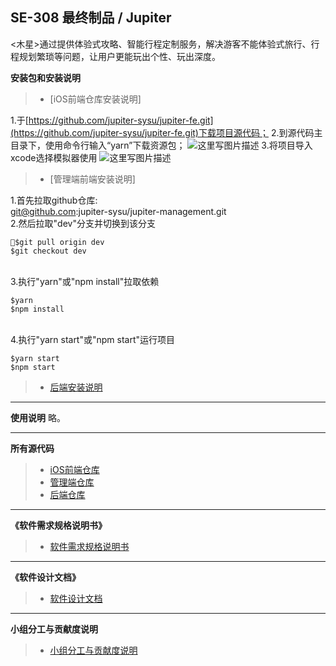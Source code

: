 ## SE-308 最终制品 / Jupiter
<木星>通过提供体验式攻略、智能行程定制服务，解决游客不能体验式旅行、行程规划繁琐等问题，让用户更能玩出个性、玩出深度。


**安装包和安装说明**
>- [iOS前端仓库安装说明]

1.于[https://github.com/jupiter-sysu/jupiter-fe.git](https://github.com/jupiter-sysu/jupiter-fe.git)下载项目源代码；
2.到源代码主目录下，使用命令行输入“yarn”下载资源包；
![这里写图片描述](https://img-blog.csdn.net/2018070723223972?watermark/2/text/aHR0cHM6Ly9ibG9nLmNzZG4ubmV0L3FxXzM4MTIxMzAw/font/5a6L5L2T/fontsize/400/fill/I0JBQkFCMA==/dissolve/70)
3.将项目导入xcode选择模拟器使用
![这里写图片描述](https://img-blog.csdn.net/20180707233213871?watermark/2/text/aHR0cHM6Ly9ibG9nLmNzZG4ubmV0L3FxXzM4MTIxMzAw/font/5a6L5L2T/fontsize/400/fill/I0JBQkFCMA==/dissolve/70)

>- [管理端前端安装说明]

 1.首先拉取github仓库:<br>git@github.com:jupiter-sysu/jupiter-management.git
<br>2.然后拉取"dev"分支并切换到该分支
```
$git pull origin dev
$git checkout dev
```

<br>3.执行"yarn"或"npm install"拉取依赖
```
$yarn
$npm install
```

<br>4.执行"yarn start"或"npm start"运行项目
```
$yarn start
$npm start
```


  >- [后端安装说明](https://github.com/jupiter-sysu/jupiter-be) 
---
  **使用说明**
略。

---
**所有源代码**
>- [iOS前端仓库](https://github.com/jupiter-sysu/jupiter-fe)
>- [管理端仓库](https://github.com/jupiter-sysu/jupiter-management) 
>- [后端仓库](https://github.com/jupiter-sysu/jupiter-be) 
---
**《软件需求规格说明书》**
>- [软件需求规格说明书](./srs.md)

---
**《软件设计文档》**
>- [软件设计文档](./sds.md)

---
**小组分工与贡献度说明**
>- [小组分工与贡献度说明](./fg.md)
